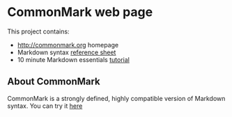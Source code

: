 # CommonMark web page

This project contains:
- http://commonmark.org homepage
- Markdown syntax [reference sheet](http://commonmark.org/help/)
- 10 minute Markdown essentials [tutorial](http://commonmark.org/help/tutorial/)

## About CommonMark

CommonMark is a strongly defined, highly compatible version of Markdown syntax. You can try it [here](http://try.commonmark.org/)